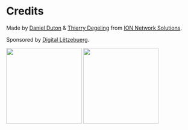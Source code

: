 # Credits
Made by [Daniel Duton](https://github.com/dattn) & [Thierry Degeling](https://github.com/Kaweechelchen) from [ION Network Solutions](http://ion.lu).

Sponsored by [Digital Lëtzebuerg](http://www.digital-luxembourg.public.lu/en/index.html).

<img src="http://www.digital-luxembourg.public.lu/assets/img/digital-letzebuerg_2x.png" width="200px">
<img src="http://ion.lu/app/views/layouts/ion/logo.jpg" width="200px">
